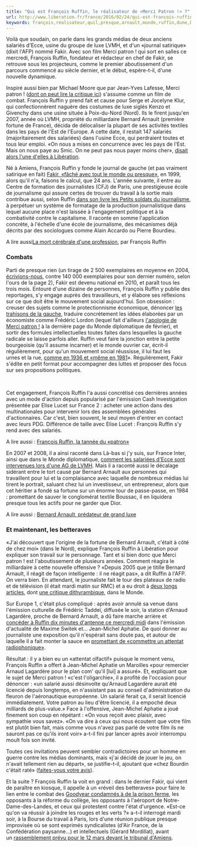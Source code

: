 ```yaml
---
title: "Qui est François Ruffin, le réalisateur de «Merci Patron !» ?"
url: http://www.liberation.fr/france/2016/02/24/qui-est-francois-ruffin-le-realisateur-de-merci-patron_1435301
keywords: françois,réalisateur,quil,presque,arnault,monde,ruffin,dune,bernard,patron,fakir
---
```

Voilà que soudain, on parle dans les grands médias de deux anciens salariés d'Ecce, usine du groupe de luxe LVMH, et d'un «journal satirique» (dixit l'AFP) nommé Fakir. Avec son film Merci patron ! qui sort en salles ce mercredi, François Ruffin, fondateur et rédacteur en chef de Fakir, se retrouve sous les projecteurs, comme le premier aboutissement d'un parcours commencé au siècle dernier, et le début, espère-t-il, d'une nouvelle dynamique.

Inspiré aussi bien par Michael Moore que par Jean-Yves Lafesse, Merci patron ! ([dont on peut lire la critique ici](http://next.liberation.fr/cinema/2016/02/23/francois-ruffin-la-tannee-du-patron_1435350)) s\'assume comme un film de combat. François Ruffin y prend fait et cause pour Serge et Jocelyne Klur, qui confectionnèrent naguère des costumes de luxe siglés Kenzo et Givenchy dans une usine située à Poix-du-Nord (Nord). Ils le firent jusqu'en 2007, année où LVMH, propriété du milliardaire Bernard Arnault (première fortune de France), décida de délocaliser la plupart de ses activités textiles dans les pays de l'Est de l'Europe. A cette date, il restait 147 salariés (majoritairement des salariées) dans l'usine Ecce, qui perdraient toutes et tous leur emploi. «On nous a mises en concurrence avec les pays de l'Est. Mais on nous paye au Smic. On ne peut pas nous payer moins cher», [disait alors l'une d'elles à Libération](https://www.liberation.fr/futurs/2007/03/22/avant-fermeture-definitive_88182).

Né à Amiens, François Ruffin y fonde le journal de gauche (et pas vraiment satirique en fait) [Fakir](http://www.fakirpresse.info/)[, «fâché avec tout le monde ou presque»](http://www.fakirpresse.info/), en 1999, alors qu'il n'a, faisons le calcul, que 24 ans. L'année suivante, il entre au Centre de formation des journalistes (CFJ) de Paris, une prestigieuse école de journalisme qui assure certes de trouver du travail à la sortie mais contribue aussi, selon Ruffin [dans son livre les Petits soldats du journalisme](http://www.acrimed.org/Les-Petits-Soldats-du-journalisme-de-Francois-Ruffin-presentation-par-l-auteur), à perpétuer un système de formatage de la production journalistique dans lequel aucune place n'est laissée à l'engagement politique et à la combativité contre le capitalisme. Il raconte en somme l'application concrète, à l'échelle d'une école de journalisme, des mécanismes déjà décrits par des sociologues comme Alain Accardo ou Pierre Bourdieu.

A lire aussi[La mort cérébrale d'une profession](https://www.liberation.fr/tribune/2003/03/08/la-mort-cerebrale-d-une-profession_457956), par François Ruffin

### Combats

Parti de presque rien (un tirage de 2 500 exemplaires en moyenne en 2004, [écrivions-nous](https://www.liberation.fr/villes/2004/03/13/l-ire-du-fakir_472309), contre 140 000 exemplaires pour son dernier numéro, selon l'ours de la page 2), Fakir est devenu national en 2010, et paraît tous les trois mois. Entouré d'une dizaine de personnes, François Ruffin y publie des reportages, s'y engage auprès des travailleurs, et y élabore ses réflexions sur ce que doit être le mouvement social aujourd'hui. Son obsession : creuser des sujets comme le protectionnisme économique, dénoncer [les trahisons de la gauche](https://www.liberation.fr/futurs/2011/10/31/c-est-la-gauche-qui-accepte-le-mieux-les-regles-du-libre-echange_771565), traduire concrètement les idées élaborées par un économiste comme Frédéric Lordon (lequel fait d'ailleurs [l'apologie de Merci patron !](https://www.monde-diplomatique.fr/2016/02/LORDON/54740) à la dernière page du Monde diplomatique de février), et sortir des formules intellectuelles toutes faites dans lesquelles la gauche radicale se laisse parfois aller. Ruffin veut faire la jonction entre la petite bourgeoisie (qu'il assume incarner) et le monde ouvrier car, écrit-il régulièrement, pour qu'un mouvement social réussisse, il lui faut les urnes et la rue, [comme en 1936 et «](http://www.fakirpresse.info/Les-elections-ca-sert-un-peu.html?print=1)[même en 1981](http://www.fakirpresse.info/Les-elections-ca-sert-un-peu.html?print=1)». Régulièrement, Fakir s'édite en petit format pour accompagner des luttes et proposer des focus sur ses propositions politiques.

 

Cet engagement, François Ruffin l'a aussi concrétisé ces dernières années avec un mode d'action depuis popularisé par l'émission Cash Investigation présentée par Elise Lucet sur France 2 : acheter une action dans des multinationales pour intervenir lors des assemblées générales d'actionnaires. Car c'est, bien souvent, le seul moyen d'entrer en contact avec leurs PDG. Différence de taille avec Elise Lucet : François Ruffin s'y rend avec des salariés.

A lire aussi : [François Ruffin, la tannée du «patron»](http://next.liberation.fr/cinema/2016/02/23/francois-ruffin-la-tannee-du-patron_1435350)

En 2007 et 2008, il a ainsi raconté dans Là-bas si j'y suis, sur France Inter, ainsi que dans le Monde diplomatique, [comment les salariées d'Ecce sont intervenues lors d'une AG de LVMH](http://www.monde-diplomatique.fr/2008/08/RUFFIN/16159). Mais il a raconté aussi le décalage sidérant entre le tort causé par Bernard Arnault aux personnes qui travaillent pour lui et la complaisance avec laquelle de nombreux médias lui tirent le portrait, saluant chez lui un investisseur, un entrepreneur, alors que cet héritier a fondé sa fortune sur un énorme tour de passe-passe, en 1984 : promettant de sauver le conglomérat textile Boussac, il en liquidera presque tous les actifs pour ne garder que Dior.

A lire aussi : [Bernard Arnault, prédateur de grand luxe](https://www.liberation.fr/futurs/2010/11/04/bernard-arnault-predateur-de-grand-luxe_691270)

### Et maintenant, les betteraves

«J'ai découvert que l'origine de la fortune de Bernard Arnault, c'était à côté de chez moi» (dans le Nord), explique François Ruffin à Libération pour expliquer son travail sur le personnage. Tant et si bien donc que Merci patron ! est l'aboutissement de plusieurs années. Comment réagira le milliardaire à cette nouvelle offensive ? «Depuis 2005 que je titille Bernard Arnault, il réagit de façon intelligente : il ne réagit pas», a dit Ruffin à l'AFP. On verra bien. En attendant, le journaliste fait le tour des plateaux de radio et de télévision (il était mardi matin sur RMC) et a eu droit à [deux longs articles](http://abonnes.lemonde.fr/culture/article/2016/02/22/francois-ruffin-un-chevalier-sans-peur-et-sans-remords-a-l-assaut-de-lvmh_4869314_3246.html), dont [une critique dithyrambique](http://abonnes.lemonde.fr/cinema/article/2016/02/22/merci-patron-bernard-arnault-pris-au-piege-picard_4869354_3476.html), dans le Monde.

Sur Europe 1, c'était plus compliqué : après avoir annulé sa venue dans l'émission culturelle de Frédéric Taddeï, diffusée le soir, la station d'Arnaud Lagardère, proche de Bernard Arnault, a dû faire marche arrière et [concéder à Ruffin dix minutes d'antenne ce mercredi midi](https://www.liberation.fr/direct/element/merci-patron-francois-ruffin-finalement-invite-mercredi-sur-europe-1_31181/) dans l'émission d'actualité de Maxime Switek et... Jean-Michel Aphatie. De quoi donner au journaliste une exposition qu'il n'espérait sans doute pas, et autour de laquelle il a fait monter la sauce en [promettant de «commettre un attentat radiophonique»](http://www.fakirpresse.info/Lettre-ouverte-a-Jean-Michel-Apathie-quel-role-choisirez-vous.html).

Résultat : il y a bien eu un «attentat olfactif» puisque le moment venu, François Ruffin a offert à Jean-Michel Aphatie un Maroilles «pour remercier Arnaud Lagardère pour le plan com\' qu'il \[lui\] a assuré». Et, expliquant que le sujet de Merci patron ! «c'est l'oligarchie», il a profité de l'occasion pour dénoncer : «un salarié aussi désinvolte qu'Arnaud Lagardère aurait été licencié depuis longtemps, en n'assistant pas au conseil d'administration du fleuron de l'aéronautique européenne. Un salarié ferait ça, il serait licencié immédiatement. Votre patron au lieu d'être licencié, il a empoché deux milliards de plus-value.» Face à l'offensive, Jean-Michel Aphatie a joué finement son coup en répétant : «On vous reçoit avec plaisir, avec sympathie vous savez». «On va dire à ceux qui nous écoutent que votre film est plutôt bien fait, mais comme vous n'avez pas parlé de votre film ils ne sauront pas ce qu'ils iront voir» a-t-il fini par lancer après avoir interrompu moult fois son invité.

Toutes ces invitations peuvent sembler contradictoires pour un homme en guerre contre les médias dominants, mais «j'ai décidé de jouer le jeu, on n'avait tellement rien au départ», se justifie-t-il, ajoutant que «chez Bourdin c'était raté» ([faites-vous votre avis](http://rmc.bfmtv.com/mediaplayer/video/merci-patron-comment-francois-ruffin-a-piege-bernard-arnault-761815.html)).

Et la suite ? François Ruffin la voit en grand : dans le dernier Fakir, qui vient de paraître en kiosque, il appelle à un «réveil des betteraves» pour faire le lien entre le combat des [Goodyear condamnés à de la prison ferme](https://www.liberation.fr/france/2016/01/12/qu-ont-fait-les-mecs-de-goodyear-ils-se-sont-juste-revoltes-contre-une-injustice_1425923), les opposants à la réforme du collège, les opposants à l'aéroport de Notre-Dame-des-Landes, et ceux qui protestent contre l'état d'urgence. «Est-ce qu'on va réussir à joindre les rouges et les verts ?» a-t-il interrogé mardi soir, à la Bourse du travail à Paris, lors d'une réunion publique presque improvisée où se sont exprimés syndicalistes (d'Air France, de la Confédération paysanne...) et intellectuels (Gérard Mordillat), avant un [rassemblement prévu pour le 12 mars devant le tribunal d'Amiens](http://lereveildesbetteraves.wesign.it/fr).
